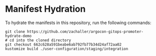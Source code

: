 # Manifest Hydration

To hydrate the manifests in this repository, run the following commands:

```shell
git clone https://github.com/zachaller/argocon-gitops-promoter-hydrate-demo
# cd into the cloned directory
git checkout 662c628a591beabe6ab792fb77b34d24af72aa02
kustomize build ./user-configuration/staging/integration
```
